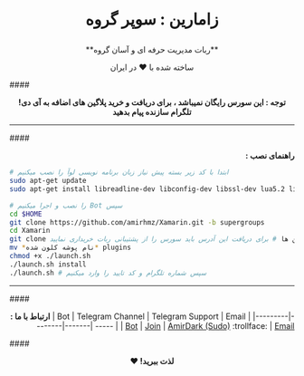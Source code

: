 # <p align="center">**زامارین : سوپر گروه**
<p align="center">**ربات مدیریت حرفه ای و آسان گروه**
<p align="center">ساخته شده با ♥ در ایران

####<p align="center">**!توجه : این سورس رایگان نمیباشد ، برای دریافت و خرید پلاگین های اضافه به آی دی تلگرام سازنده پیام بدهید**
***
####<p align="right">**: راهنمای نصب**

```bash
# ابتدا با کد زیر بسته پیش نیاز زبان برنامه نویسی لوآ را نصب میکنیم
sudo apt-get update
sudo apt-get install libreadline-dev libconfig-dev libssl-dev lua5.2 liblua5.2-dev libevent-dev make unzip git redis-server g++ libjansson-dev libpython-dev expat libexpat1-dev
```

```bash
# را نصب و اجرا میکنیم Bot سپس
cd $HOME
git clone https://github.com/amirhmz/Xamarin.git -b supergroups
cd Xamarin
git clone آدرس گیت پلاگین ها # برای دریافت این آدرس باید سورس را از پشتیبانی ربات خریداری نمایید!
mv *نام پوشه کلون شده* plugins
chmod +x ./launch.sh
./launch.sh install
./launch.sh # سپس شماره تلگرام و کد تایید را وارد میکنیم
```

***

####<p align="right">**: ارتباط با ما**
| Bot | Telegram Channel | Telegram Support | Email |
|---------|--------|-------| ----- |
| [Bot](https://telegram.me/XamarinTG) | [Join](https://telegram.me/XamarinCH) | [AmirDark (Sudo)](http://telegram.me/AmirDark) :trollface: | [Email](mailto:amdark77@gmail.com) 

####<p align="center">**♥ !لذت ببرید**
